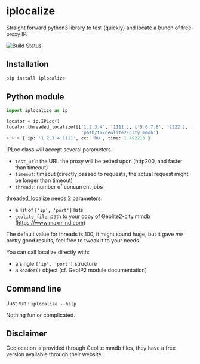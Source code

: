 # iplocalize

Straight forward python3 library to test (quickly) and locate a bunch of free-proxy IP.

[![Build Status](https://travis-ci.org/ylmrx/iplocalize.svg?branch=master)](https://travis-ci.org/ylmrx/iplocalize)

## Installation

```bash
pip install iplocalize
```

## Python module

```python
import iplocalize as ip

locator = ip.IPLoc()
locator.threaded_localize([['1.2.3.4', '1111'], ['5.6.7.8', '2222'], ...],
                            'path/to/geolite2-city.mmdb')
> > > { ip: '1.2.3.4:1111', cc: 'RU', time: 1.492218 }
```

IPLoc class will accept several parameters :

- `test_url`: the URL the proxy will be tested upon (http200, and faster than timeout)
- `timeout`: timeout (directly passed to requests, the actual request might be longer than timeout)
- `threads`: number of concurrent jobs

threaded_localize needs 2 parameters:
- a list of `['ip', 'port']` lists
- `geolite_file`: path to your copy of Geolite2-city.mmdb (https://www.maxmind.com)

The default value for threads is 100, it might sound huge, but it gave *me* pretty good results, feel free to tweak it to your needs.

You can call localize directly with:
- a single `['ip', 'port']` structure
- a `Reader()` object (cf. GeoIP2 module documentation)

## Command line

Just run : `iplocalize --help`

Nothing fun or complicated.

## Disclaimer

Geolocation is provided through Geolite mmdb files, they have a free version available through their website.
